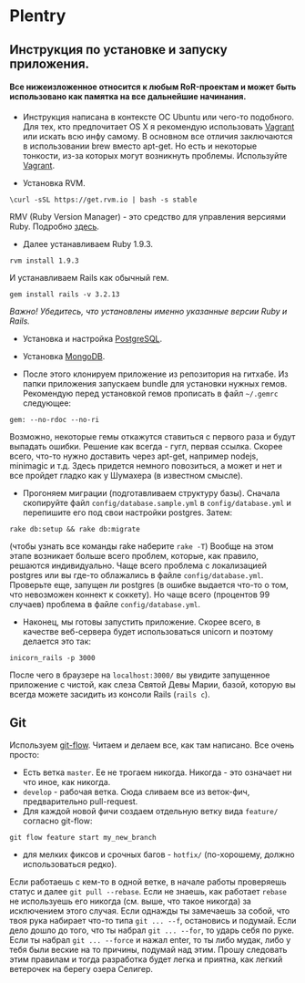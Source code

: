 # Plentry

## Инструкция по установке и запуску приложения.

#### Все нижеизложенное относится к любым RoR-проектам и может быть использовано как памятка на все дальнейшие начинания.

* Инструкция написана в контексте ОС Ubuntu или чего-то подобного. Для тех, кто предпочитает OS X я рекомендую использовать [Vagrant](http://www.vagrantup.com/) или искать всю инфу самому. В основном все отличия заключаются в использовании brew вместо apt-get. Но есть и некоторые тонкости, из-за которых могут возникнуть проблемы. Используйте [Vagrant](http://www.vagrantup.com/).

* Установка RVM.
```
\curl -sSL https://get.rvm.io | bash -s stable
```
RMV (Ruby Version Manager) - это средство для управления версиями Ruby. Подробно [здесь](http://habrahabr.ru/post/120504/).

* Далее устанавливаем Ruby 1.9.3.
```
rvm install 1.9.3
```
И устанавливаем Rails как обычный гем.
```
gem install rails -v 3.2.13
```
*Важно! Убедитесь, что установлены именно указанные версии Ruby и Rails.*

* Установка и настройка [PostgreSQL](http://hexvolt.blogspot.ru/2012/11/postgresql-91-ubuntu-1204.html).

* Установка [MongoDB](http://docs.mongodb.org/manual/tutorial/install-mongodb-on-ubuntu/).

* После этого клонируем приложение из репозитория на гитхабе. Из папки приложения запускаем bundle для установки нужных гемов.
Рекомендую перед установкой гемов прописать в файл `~/.gemrc` следующее:
```
gem: --no-rdoc --no-ri
```
Возможно, некоторые гемы откажутся ставиться с первого раза и будут выпадать ошибки. Решение как всегда - гугл, первая ссылка. Скорее всего, что-то нужно доставить через apt-get, например nodejs, minimagic и т.д. Здесь придется немного повозиться, а может и нет и все пройдет гладко как у Шумахера (в известном смысле).

* Прогоняем миграции (подготавливаем структуру базы). Сначала скопируйте файл `config/database.sample.yml` в `config/database.yml` и перепишите его под свои настройки postgres. Затем:
```
rake db:setup && rake db:migrate
```
(чтобы узнать все команды rake наберите `rake -T`)
Вообще на этом этапе возникает больше всего проблем, которые, как правило, решаются индивидуально. Чаще всего проблема с локализацией postgres или вы где-то облажались в файле `config/database.yml`. Проверьте еще, запущен ли postgres (в ошибке выдается что-то о том, что невозможен коннект к соккету). Но чаще всего (процентов 99 случаев) проблема в файле `config/database.yml`.

* Наконец, мы готовы запустить приложение. Скорее всего, в качестве веб-сервера будет использоваться unicorn и поэтому делается это так:
```
inicorn_rails -p 3000
```
После чего в браузере на `localhost:3000/` вы увидите запущенное приложение с чистой, как слеза Святой Девы Марии, базой, которую вы всегда можете засидить из консоли Rails (`rails c`).

## Git

Используем [git-flow](http://habrahabr.ru/post/147260/). Читаем и делаем все, как там написано. Все очень просто:
* Есть ветка `master`. Ее не трогаем никогда. Никогда - это означает ни что иное, как никогда.
* `develop` - рабочая ветка. Сюда сливаем все из веток-фич, предварительно pull-request.
* Для каждой новой фичи создаем отдельную ветку вида `feature/` согласно git-flow:
```
git flow feature start my_new_branch
```
* для мелких фиксов и срочных багов - `hotfix/` (по-хорошему, должно использоваться редко).

Если работаешь с кем-то в одной ветке, в начале работы проверяешь статус и далее `git pull --rebase`. Если не знаешь, как работает `rebase` не используешь его никогда (см. выше, что такое никогда) за исключением этого случая.
Если однажды ты замечаешь за собой, что твоя рука набирает что-то типа `git ... --f`, остановись и подумай. Если дело дошло до того, что ты набрал `git ... --for`, то ударь себя по руке. Если ты набрал `git ... --force` и нажал enter, то ты либо мудак, либо у тебя были веские на то причины, подумай над этим.
Прошу следовать этим правилам и тогда разработка будет легка и приятна, как легкий ветерочек на берегу озера Селигер.